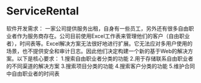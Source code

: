 # ServiceRental
软件开发需求：
一家公司提供服务出租，自身有一些员工，另外还有很多自由职业者作为服务商存在。公司目前使用Excel工作表来管理他们的客户（自由职业者），时间表等。Excel解决方案无法很好地进行扩展。它无法应对多用户使用的场景，也不提供安全和审计日志。因此他们决定构建一个新的基于Web的解决方案。以下是核心要求：
1.搜索自由职业者分类的功能
2.用于存储联系自由职业者的不同渠道的解决方案
3.搜索项目分类的功能
4.搜索客户分类的功能
5.维护合同中自由职业者的时间表
